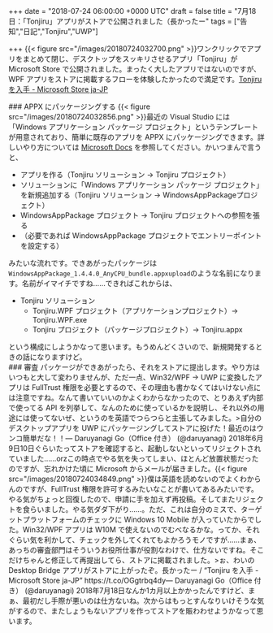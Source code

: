 
+++
date = "2018-07-24 06:00:00 +0000 UTC"
draft = false
title = "7月18日：「Tonjiru」アプリがストアで公開されました（長かったー"
tags = ["告知","日記","Tonjiru","UWP"]

+++
{{< figure src="/images/20180724032700.png"  >}}ワンクリックでアプリをまとめて閉じ、デスクトップをスッキリさせるアプリ「Tonjiru」が Microsoft Store で公開されました。まったく大したアプリではないのですが、WPF アプリをストアに掲載するフローを体験したかったので満足です。[Tonjiru を入手 - Microsoft Store ja-JP](https://www.microsoft.com/ja-jp/p/tonjiru/9n2qr45vcmp1)<br/>


<div class="section">
    ### APPX にパッケージングする
    {{< figure src="/images/20180724032856.png"  >}}最近の Visual Studio には「Windows アプリケーション パッケージ プロジェクト」というテンプレートが用意されており、簡単に既存のアプリを APPX にパッケージングできます。詳しいやり方については <a href="https://docs.microsoft.com/ja-jp/windows/uwp/porting/desktop-to-uwp-packaging-dot-net">Microsoft Docs</a> を参照してください。かいつまんで言うと、

<ul>
<li>アプリを作る（Tonjiru ソリューション -> Tonjiru プロジェクト）</li>
<li>ソリューションに「Windows アプリケーション パッケージ プロジェクト」を新規追加する（Tonjiru ソリューション -> WindowsAppPackageプロジェクト）</li>
<li>WindowsAppPackage プロジェクト → Tonjiru プロジェクトへの参照を張る</li>
<li>（必要であれば WindowsAppPackage プロジェクトでエントリーポイントを設定する）</li>
</ul>みたいな流れです。できあがったパッケージは <code>WindowsAppPackage_1.4.4.0_AnyCPU_bundle.appxupload</code>のような名前になります。名前がイマイチですね……できればこれからは、

<ul>
<li>Tonjiru ソリューション
<ul>
<li>Tonjiru.WPF プロジェクト（アプリケーションプロジェクト）→ Tonjiru.WPF.exe</li>
<li>Tonjiru プロジェクト（パッケージプロジェクト）→ Tonjiru.appx</li>
</ul></li>
</ul>という構成にしようかなって思います。もうめんどくさいので、新規開発するときの話になりますけど。

</div>
<div class="section">
    ### 審査
    パッケージができあがったら、それをストアに提出します。やり方はいつもと大して変わりませんが、ただ一点、Win32/WPF → UWP に変換したアプリは FullTrust 権限を必要とするので、その理由も書かなくてはいけない点には注意ですね。なんて書いていいのかよくわからなかったので、とりあえず内部で使ってる API を列挙して、なんのために使っているかを説明し、それ以外の用途には使ってないぜ、というのを英語でつらつらと主張してみました。>自分のデスクトップアプリを UWP にパッケージングしてストアに投げた！最近のはウンコ簡単だな！！— Daruyanagi Go（Office 付き） (@daruyanagi) 2018年6月9日<script async="" src="https://platform.twitter.com/widgets.js" charset="utf-8"></script>10日ぐらいたってストアを確認すると、起動しないといってリジェクトされていました……orzこの時点でやる気を失ってしまい、ほとんど放置状態だったのですが、忘れかけた頃に Microsoft からメールが届きました。{{< figure src="/images/20180724034849.png"  >}}僕は英語を読めないのでよくわからんのですが、FullTrust 権限を許可するみたいなことが書いてあるみたいです。やる気がちょっと回復したので、申請に手を加えず再投稿。そしてまたリジェクトを食らいました。やる気ダダ下がり……。ただ、これは自分のミスで、ターゲットプラットフォームのチェックに Windows 10 Mobile が入っていたからでした。Win32/WPF アプリは W10M で使えないのでむべなるかな。ってか、それぐらい気を利かして、チェックを外してくれてもよかろうモノですが……まぁ、あっちの審査部門はそういうお役所仕事が役割なわけで、仕方ないですね。そこだけちゃんと修正して再提出してら、ストアに掲載されました。>ぉ、わいの Desktop Bridge アプリがストアに上がったぞ。長かったー / “Tonjiru を入手 - Microsoft Store ja-JP” https://t.co/OGgtrbq4dy— Daruyanagi Go（Office 付き） (@daruyanagi) 2018年7月18日<script async="" src="https://platform.twitter.com/widgets.js" charset="utf-8"></script>なんか1カ月以上かかったんですけど、まぁ、最初だし手際が悪いのは仕方ないね。次からはもっとすんなりいけそうな気がするので、またしょうもないアプリを作ってストアを賑わわせようかなって思います。

</div>

